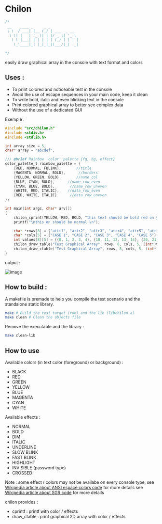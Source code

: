 Chilon
======
``` C
/*
 __    ____ _     _ _             
 \ \  / ___| |__ (_) | ___  _ __  
  \ \| |   | '_ \| | |/ _ \| '_ \ 
   \ \ |___| | | | | | (_) | | | |
    \_\____|_| |_|_|_|\___/|_| |_|

*/                                                                                                          
```

easily draw graphical array in the console with text format and colors

Uses :
------
- To print colored and noticeable test in the console
- Avoid the use of escape sequences in your main code, keep it clean
- To write bold, italic and even blinking text in the console
- Print colored graphical array to better see complex data
- Without the use of a dedicated GUI

Exemple :
``` C
#include "src/chilon.h"
#include <stdio.h>
#include <stdlib.h>

int array_size = 5;
char* array = "abcdef";

/// @brief Rainbow 'color' palette {fg, bg, effect}
color_palette_t rainbow_palette = {
    {RED, NORMAL, FBLINK},       //title
    {MAGENTA, NORMAL, BOLD},      //borders
    {YELLOW, GREEN, BOLD},       //name_col
    {BLUE, CYAN, BOLD},      //name_row_even
    {CYAN, BLUE, BOLD},       //name_row_uneven
    {WHITE, RED, ITALIC},    //data_row_even
    {RED, WHITE, ITALIC}      //data_row_uneven
};

int main(int argc, char* arv[])
{
    chilon_cprint(YELLOW, RED, BOLD, "this text should be bold red on yellow");
    printf("\nthis on should be normal \n");

    char *rows[8] = {"attr1", "attr2", "attr3", "attr4", "attr5", "attr6", "attr7", "attr8"};
    char *cols[5] = {"CASE 1", "CASE 2", "CASE 3", "CASE 4", "CASE 5"};
    int values[8][5] = {{0, 1, 2, 3, 4}, {10, 11, 12, 13, 14}, {20, 21, 22, 23, 24}, {30, 31, 32, 33, 34}, {40, 41, 42, 43, 44}, {50, 51, 52, 53, 54}, {60, 61, 62, 63, 64}, {70, 71, 72, 73, 74}};
    chilon_draw_table("Test Graphical Array", rows, 8, cols, 5, (int*)values, 6);
    chilon_draw_ctable("Test Graphical Array", rows, 8, cols, 5, (int*)values, 6, &rainbow_palette);
}
```

output : 

![image](https://user-images.githubusercontent.com/58636597/207298585-d84d04a7-813c-405e-b04c-9afd4871672a.png)

How to build :
--------------

A makefile is premade to help you compile the test scenario and the standalone static library.
``` bash
make # Build the test target (run) and the lib (libchilon.a)
make clean # Clean the objects file
```

Remove the executable and the library :
``` bash
make clean-lib
```

How to use
----------

Available colors (in text color (foreground) or background) :
- BLACK
- RED
- GREEN
- YELLOW
- BLUE
- MAGENTA
- CYAN
- WHITE

Available effects :
- NORMAL
- BOLD
- DIM
- ITALIC
- UNDERLINE
- SLOW BLINK
- FAST BLINK
- HIGHLIGHT
- INVISIBLE (password type)
- CROSSED

Note : some effect / colors may not be availabe on every console type, 
see [Wikipedia article about ANSI espace colors code](http://en.wikipedia.org/wiki/ANSI_escape_code#Colors) for more details
see [Wikipedia article about SGR code](https://en.wikipedia.org/wiki/ANSI_escape_code#SGR) for more details

chilon provides : 
- cprintf : printf with color / effects
- draw_ctable : print graphical 2D array with color / effects
